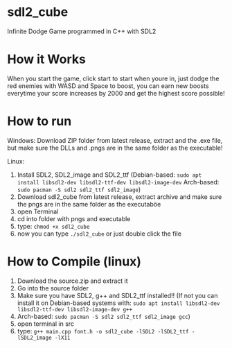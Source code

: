 # sdl2_cube
Infinite Dodge Game programmed in C++ with SDL2

# How it Works
When you start the game, click start to start when youre in, just dodge the red enemies with WASD and Space to boost, you can earn new boosts everytime your score increases by 2000 and get the highest score possible!

# How to run
Windows:
Download ZIP folder from latest release, extract and the .exe file, but make sure the DLLs and .pngs are in the same folder as the executable!

Linux:
1. Install SDL2, SDL2_image and SDL2_ttf (Debian-based: `sudo apt install libsdl2-dev libsdl2-ttf-dev libsdl2-image-dev`
Arch-based: `sudo pacman -S sdl2 sdl2_ttf sdl2_image`)
2. Download sdl2_cube from latest release, extract archive and make sure the pngs are in the same folder as the executaböe
3. open Terminal
4. cd into folder with pngs and executable
6. type: `chmod +x sdl2_cube`
7. now you can type `./sdl2_cube` or just double click the file

# How to Compile (linux)
1. Download the source.zip and extract it 
2. Go into the source folder
3. Make sure you have SDL2, g++ and SDL2_ttf installed!! (If not you can install it on Debian-based systems with: `sudo apt install libsdl2-dev libsdl2-ttf-dev libsdl2-image-dev g++`
4. Arch-based: `sudo pacman -S sdl2 sdl2_ttf sdl2_image gcc`)
5. open terminal in src
6. type: `g++ main.cpp font.h -o sdl2_cube -lSDL2 -lSDL2_ttf -lSDL2_image -lX11`

